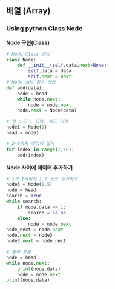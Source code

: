 ## 배열 (Array)
### Using python Class Node

**Node 구현(Class)**
```python
# Node Class 생성
class Node:
    def __init__(self,data,next=None):
        self.data = data
        self.next = next
# Node add 함수 생성    
def add(data):
    node = head
    while node.next:
        node = node.next
    node.next = Node(data)

# 첫 노드 1 입력, 헤드 지정
node1 = Node(1)
head = node1

# 2~9까지 데이터 넣기
for index in range(2,10):
    add(index)
```
**Node 사이에 데이터 추가하기**
```python
# 1과 2사이에 1.5 노드 추가하기
node3 = Node(1.5)
node = head
search = True
while search:
    if node.data == 1:
        search = False
    else:
        node = node.next
node_next = node.next
node.next = node3
node3.next = node_next
```
```python
# 출력 부분
node = head
while node.next:
    print(node.data)
    node = node.next
print(node.data)
